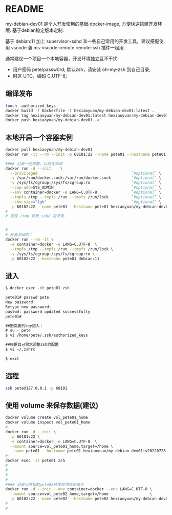 # README

my-debian-dev01 是个人开发使用的基础 docker-image, 方便快速搭建开发环境. 基于debian稳定版本定制.

基于 debian:11 加上 supervisor+sshd 和一些自己常用的开发工具，建议搭配使用 vscode 装 ms-vscode-remote.remote-ssh 插件一起用.

通常建议一个项目一个本地容器，开发环境独立互不干扰.

+ 用户密码 pete/passw0rd; 默认zsh，请安装 oh-my-zsh 到自己目录;
+ 时区 UTC，编码 C.UTF-8;

## 编译发布

```sh
touch  authorized_keys
docker build -f Dockerfile -t hexiaoyuan/my-debian-dev01:latest .
docker tag hexiaoyuan/my-debian-dev01:latest hexiaoyuan/my-debian-dev01:v20220728
docker push hexiaoyuan/my-debian-dev01 -a
```

## 本地开启一个容器实例

```sh
docker pull hexiaoyuan/my-debian-dev01
docker run -it --rm --init -p 60101:22 --name pete01 --hostname pete01 -e container=docker -e LANG=C.UTF-8  hexiaoyuan/my-debian-dev01

#### 记录一些参数，以后在测试
docker run -d --init    \
  --privileged                                         `#optional` \
  -v /var/run/docker.sock:/var/run/docker.sock         `#optional` \
  -v /sys/fs/cgroup:/sys/fs/cgroup:ro                  `#optional` \
  --cap-add=SYS_ADMIN                                  `#optional` \
  --env container=docker -e LANG=C.UTF-8               `#optional` \
  --tmpfs /tmp --tmpfs /run --tmpfs /run/lock          `#optional` \
  --shm-size="1gb"                                     `#optional` \
  -p 60102:22 --name pete01 --hostname pete01 hexiaoyuan/my-debian-dev01
#
# 发现 /tmp 导致 sshd 启不来.


#
# 开发测试时：
docker run --rm -it \
  -e container=docker -e LANG=C.UTF-8  \
  --tmpfs /tmp --tmpfs /run --tmpfs /run/lock \
  -v /sys/fs/cgroup:/sys/fs/cgroup:ro \
  -p 60102:22 --hostname pete01 debian:11

```

## 进入

```txt
$ docker exec -it pete01 zsh

pete01# passwd pete
New password:
Retype new password:
passwd: password updated successfully
pete01#

##把需要的key加入：
# su - pete
$ vi /home/pete/.ssh/authorized_keys

##根据自己需求调整zsh的配置
$ vi ~/.zshrc

$ exit

```

## 远程

```sh
ssh pete@127.0.0.1 -p 60101
```

## 使用 volume 来保存数据(建议)

```sh
docker volume create vol_pete01_home
docker volume inspect vol_pete01_home
#
docker run -d --init \
  -p 60101:22 \
  -e container=docker -e LANG=C.UTF-8  \
  --mount source=vol_pete01_home,target=/home \
  --name pete01 --hostname pete01 hexiaoyuan/my-debian-dev01:v20220728
#
docker exec -it pete01 zsh
#
#
#
#
#### 记录当前我的pete02开发环境启动命令
docker run -d --init --env container=docker --env LANG=C.UTF-8 \
  --mount source=vol_pete02_home,target=/home                  \
  -p 60102:22 --name pete02 --hostname pete02 hexiaoyuan/my-debian-dev01:v20220728
#
#
```

